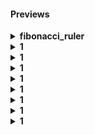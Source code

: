#### Previews

<details>
  <summary><b> fibonacci_ruler </b></summary>
![img](home/i1last/.walls/KALLAX3.png)
</details>

<details>
  <summary><b> 1 </b></summary>
- file
</details>


<details>
  <summary><b> 1 </b></summary>
- file
</details>


<details>
  <summary><b> 1 </b></summary>
- file
</details>


<details>
  <summary><b> 1 </b></summary>
- file
</details>


<details>
  <summary><b> 1 </b></summary>
- file
</details>


<details>
  <summary><b> 1 </b></summary>
- file
</details>


<details>
  <summary><b> 1 </b></summary>
- file
</details>


<details>
  <summary><b> 1 </b></summary>
- file
</details>


